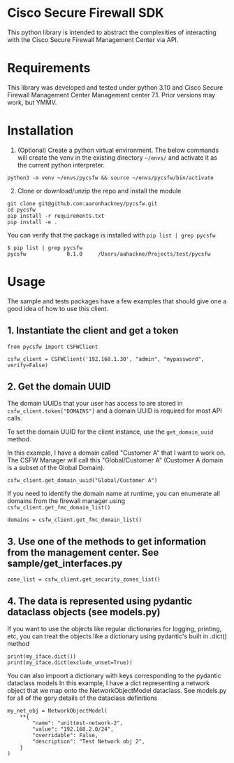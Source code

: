 # Cisco Secure Firewall SDK
This python library is intended to abstract the complexities of interacting with the Cisco Secure Firewall Management Center via API.

# Requirements
This library was developed and tested under python 3.10 and Cisco Secure Firewall Management Center Management center 7.1. Prior versions may work, but YMMV.

# Installation
1. (Optional) Create a python virtual environment. The below commands will create the venv in the existing directory `~/envs/` and activate it as the current python interpreter.
```
python3 -m venv ~/envs/pycsfw && source ~/envs/pycsfw/bin/activate
```

2. Clone or download/unzip the repo and install the module
```
git clone git@github.com:aaronhackney/pycsfw.git
cd pycsfw
pip install -r requirements.txt
pip install -e .
```

You can verify that the package is installed with `pip list | grep pycsfw`
```
$ pip list | grep pycsfw
pycsfw             0.1.0     /Users/aahackne/Projects/test/pycsfw
```

# Usage
The sample and tests packages have a few examples that should give one a good idea of how to use this client.  
   
## 1. Instantiate the client and get a token
```
from pycsfw import CSFWClient

csfw_client = CSFWClient('192.168.1.30', "admin", "mypassword", verify=False)
```

## 2. Get the domain UUID
The domain UUIDs that your user has access to are stored in `csfw_client.token["DOMAINS"]` and a domain UUID is
required for most API calls.

To set the domain UUID for the client instance, use the `get_domain_uuid` method.  

In this example, I have a domain called "Customer A" that I want to work on. 
The CSFW Manager will call this "Global/Customer A" (Customer A domain is a subset of the Global Domain).
```
csfw_client.get_domain_uuid("Global/Customer A")
```

If you need to identify the domain name at runtime, you can enumerate all domains from the firewall manager using 
`csfw_client.get_fmc_domain_list()`
```
domains = csfw_client.get_fmc_domain_list()
```

## 3. Use one of the methods to get information from the management center. See sample/get_interfaces.py
```
zone_list = csfw_client.get_security_zones_list()
```
## 4. The data is represented using pydantic dataclass objects (see models.py)  
If you want to use the objects like regular dictionaries for logging, printing, etc, 
you can treat the objects like a dictionary using pydantic's built in .dict() method
```
print(my_iface.dict())
print(my_iface.dict(exclude_unset=True))
```

You can also impoort a dictionary with keys corresponding to the pydantic dataclass models
In this example, I have a dict representing a network object that we map onto the NetworkObjectModel dataclass.
See models.py for all of the gory details of the dataclass definitions
```
my_net_obj = NetworkObjectModel(
    **{
        "name": "unittest-network-2",
        "value": "192.168.2.0/24",
        "overridable": False,
        "description": "Test Network obj 2",
    }
)






